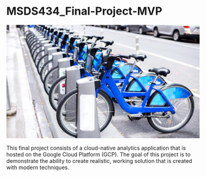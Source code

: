# MSDS434_Final-Project-MVP

![citi bike](https://github.com/christinebyron/MSDS434_Final-Project-MVP/blob/master/Images/citi%20bike.jpg)

This final project consists of a cloud-native analytics application that is hosted on the Google Cloud Platform (GCP). The goal of this project is to demonstrate the ability to create realistic, working solution that is created with modern techniques.
